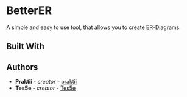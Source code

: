 # BetterER

A simple and easy to use tool, that allows you to create ER-Diagrams.

## Built With



## Authors

* **Praktii** - *creator* - [praktii](https://github.com/praktii)
* **Tes5e** - *creator* - [Tes5e](https://github.com/Tes5e)
